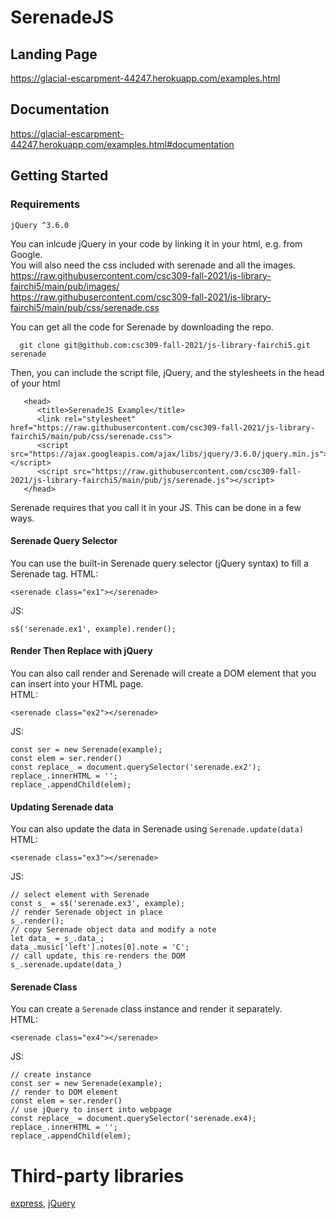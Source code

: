 # SerenadeJS

## Landing Page
https://glacial-escarpment-44247.herokuapp.com/examples.html

## Documentation
https://glacial-escarpment-44247.herokuapp.com/examples.html#documentation

## Getting Started

### Requirements

    jQuery ^3.6.0

You can inlcude jQuery in your code by linking it in your html, e.g. from Google.  
You will also need the css included with serenade and all the images.  
https://raw.githubusercontent.com/csc309-fall-2021/js-library-fairchi5/main/pub/images/  
https://raw.githubusercontent.com/csc309-fall-2021/js-library-fairchi5/main/pub/css/serenade.css
       
You can get all the code for Serenade by downloading the repo.  

      git clone git@github.com:csc309-fall-2021/js-library-fairchi5.git serenade
      
Then, you can include the script file, jQuery, and the stylesheets in the head of your html

       <head>
          <title>SerenadeJS Example</title>
          <link rel="stylesheet" href="https://raw.githubusercontent.com/csc309-fall-2021/js-library-fairchi5/main/pub/css/serenade.css">
          <script src="https://ajax.googleapis.com/ajax/libs/jquery/3.6.0/jquery.min.js"></script>
          <script src="https://raw.githubusercontent.com/csc309-fall-2021/js-library-fairchi5/main/pub/js/serenade.js"></script>
       </head>

Serenade requires that you call it in your JS. This can be done in a few ways.  

#### Serenade Query Selector
You can use the built-in Serenade query selector (jQuery syntax) to fill a Serenade tag.
HTML:  

    <serenade class="ex1"></serenade>
JS:  
   
    s$('serenade.ex1', example).render();

#### Render Then Replace with jQuery
You can also call render and Serenade will create a DOM element that you can insert into your HTML page.  
HTML:

    <serenade class="ex2"></serenade>
JS:

    const ser = new Serenade(example);
    const elem = ser.render()
    const replace_ = document.querySelector('serenade.ex2');
    replace_.innerHTML = '';
    replace_.appendChild(elem);
   
#### Updating Serenade data
You can also update the data in Serenade using `Serenade.update(data)`  
HTML:

    <serenade class="ex3"></serenade>
JS:
    
    // select element with Serenade
    const s_ = s$('serenade.ex3', example);
    // render Serenade object in place
    s_.render();
    // copy Serenade object data and modify a note
    let data_ = s_.data_;
    data_.music['left'].notes[0].note = 'C';
    // call update, this re-renders the DOM
    s_.serenade.update(data_)
#### Serenade Class
You can create a `Serenade` class instance and render it separately.  
HTML:
    
    <serenade class="ex4"></serenade>
JS:
    
    // create instance
    const ser = new Serenade(example);
    // render to DOM element
    const elem = ser.render()
    // use jQuery to insert into webpage
    const replace_ = document.querySelector('serenade.ex4);
    replace_.innerHTML = '';
    replace_.appendChild(elem);


# Third-party libraries
[express](https://www.npmjs.com/package/express), [jQuery](jquery.com)
